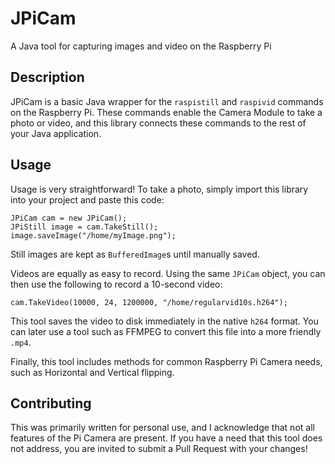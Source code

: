# JPiCam
A Java tool for capturing images and video on the Raspberry Pi

## Description
JPiCam is a basic Java wrapper for the `raspistill` and `raspivid` commands on the Raspberry Pi. These commands enable the Camera Module to take a photo or video, and this library connects these commands to the rest of your Java application.

## Usage
Usage is very straightforward! To take a photo, simply import this library into your project and paste this code:

```
JPiCam cam = new JPiCam();
JPiStill image = cam.TakeStill();
image.saveImage("/home/myImage.png");
```

Still images are kept as `BufferedImage`s until manually saved.

Videos are equally as easy to record. Using the same `JPiCam` object, you can then use the following to record a 10-second video:

```
cam.TakeVideo(10000, 24, 1200000, "/home/regularvid10s.h264");
```

This tool saves the video to disk immediately in the native `h264` format. You can later use a tool such as FFMPEG to convert this file into a more friendly `.mp4`. 

Finally, this tool includes methods for common Raspberry Pi Camera needs, such as Horizontal and Vertical flipping.

## Contributing
This was primarily written for personal use, and I acknowledge that not all features of the Pi Camera are present. If you have a need that this tool does not address, you are invited to submit a Pull Request with your changes!